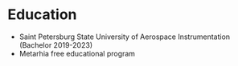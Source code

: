 # Education

- Saint Petersburg State University of Aerospace Instrumentation (Bachelor 2019-2023)
- Metarhia free educational program
